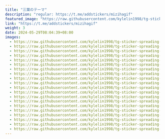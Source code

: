 ```yaml
---
title: "三葉のテーマ"
description: "regular: https://t.me/addstickers/mizihagif"
featured_image: "https://raw.githubusercontent.com/kylelin1998/tg-sticker-spreading-worldwide-images/main/img/dcdf3c85-0d08-4618-b630-9bdf80d65156.jpg"
link: "https://t.me/addstickers/mizihagif"
weight: 3
date: 2024-05-29T08:04:39+08:00
images:
  - https://raw.githubusercontent.com/kylelin1998/tg-sticker-spreading-worldwide-images/main/img/dcdf3c85-0d08-4618-b630-9bdf80d65156.jpg
  - https://raw.githubusercontent.com/kylelin1998/tg-sticker-spreading-worldwide-images/main/img/0b7e092c-7872-4a5a-8cf9-2b2bf5eac0ca.jpg
  - https://raw.githubusercontent.com/kylelin1998/tg-sticker-spreading-worldwide-images/main/img/9622c2d7-451a-486a-96ca-4eaf7919a166.jpg
  - https://raw.githubusercontent.com/kylelin1998/tg-sticker-spreading-worldwide-images/main/img/2a3568da-938c-4634-a984-1fe8710f9bfd.jpg
  - https://raw.githubusercontent.com/kylelin1998/tg-sticker-spreading-worldwide-images/main/img/cbabe5fc-743b-4968-83d5-e15efa7525a1.jpg
  - https://raw.githubusercontent.com/kylelin1998/tg-sticker-spreading-worldwide-images/main/img/c1800f13-b80a-43a6-946f-717cbf6fa524.jpg
  - https://raw.githubusercontent.com/kylelin1998/tg-sticker-spreading-worldwide-images/main/img/3ebaea23-f8ec-4f7a-b602-9530cef7c378.jpg
  - https://raw.githubusercontent.com/kylelin1998/tg-sticker-spreading-worldwide-images/main/img/019f5584-ada8-433c-bb69-0028c2b41805.jpg
  - https://raw.githubusercontent.com/kylelin1998/tg-sticker-spreading-worldwide-images/main/img/b653a66b-f386-4097-9a10-e1958a3788b7.jpg
  - https://raw.githubusercontent.com/kylelin1998/tg-sticker-spreading-worldwide-images/main/img/ab1e4316-4ceb-4c96-82a8-78425de9d14f.jpg
  - https://raw.githubusercontent.com/kylelin1998/tg-sticker-spreading-worldwide-images/main/img/85c492b0-167b-4146-9df5-7fb6bbdb9c61.jpg
  - https://raw.githubusercontent.com/kylelin1998/tg-sticker-spreading-worldwide-images/main/img/72ab9bfa-67f3-43f7-a6f8-d96c76d82c6f.jpg
  - https://raw.githubusercontent.com/kylelin1998/tg-sticker-spreading-worldwide-images/main/img/0f289601-c239-4fa4-849a-20b090beb8dd.jpg
  - https://raw.githubusercontent.com/kylelin1998/tg-sticker-spreading-worldwide-images/main/img/34a2d3b1-3ee2-4f58-9f87-3a6437be8757.jpg
  - https://raw.githubusercontent.com/kylelin1998/tg-sticker-spreading-worldwide-images/main/img/ba886493-a4ab-4051-ae23-f331ce384c5b.jpg
  - https://raw.githubusercontent.com/kylelin1998/tg-sticker-spreading-worldwide-images/main/img/0eb0d951-764f-4cd9-9c48-d1bda9ab5889.jpg
  - https://raw.githubusercontent.com/kylelin1998/tg-sticker-spreading-worldwide-images/main/img/a9a7cb16-16a8-4f2d-91a8-a560042235fd.jpg
  - https://raw.githubusercontent.com/kylelin1998/tg-sticker-spreading-worldwide-images/main/img/b0004ae6-3d24-4a0c-9217-63bde6c8a117.jpg
  - https://raw.githubusercontent.com/kylelin1998/tg-sticker-spreading-worldwide-images/main/img/5b97701f-082f-4e03-bf59-21527cdaebcc.jpg
  - https://raw.githubusercontent.com/kylelin1998/tg-sticker-spreading-worldwide-images/main/img/9245c149-c701-4d42-ba28-2930c8c2d04e.jpg
---
```

